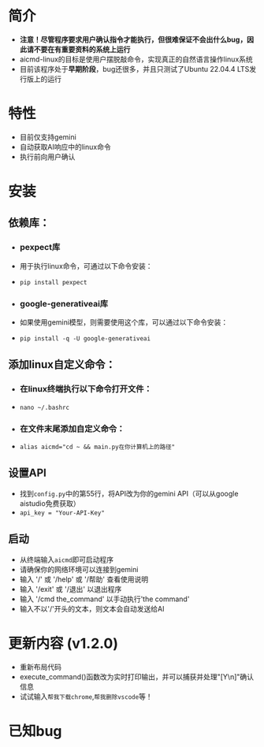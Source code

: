# 简介
  * **注意！尽管程序要求用户确认指令才能执行，但很难保证不会出什么bug，因此请不要在有重要资料的系统上运行**
  * aicmd-linux的目标是使用户摆脱敲命令，实现真正的自然语言操作linux系统
  * 目前该程序处于**早期阶段**，bug还很多，并且只测试了Ubuntu 22.04.4 LTS发行版上的运行


# 特性
  * 目前仅支持gemini
  * 自动获取AI响应中的linux命令
  * 执行前向用户确认


# 安装

## 依赖库：
  * ### pexpect库
  * 用于执行linux命令，可通过以下命令安装：
  * ```pip install pexpect```

  * ### google-generativeai库
  * 如果使用gemini模型，则需要使用这个库，可以通过以下命令安装：
  * ```pip install -q -U google-generativeai```

## 添加linux自定义命令：
  * ### 在linux终端执行以下命令打开文件：
  * ```nano ~/.bashrc```

  * ### 在文件末尾添加自定义命令：
  * ```alias aicmd="cd ~ && main.py在你计算机上的路径"```

## 设置API
  * 找到`config.py`中的第55行，将API改为你的gemini API（可以从google aistudio免费获取）
  * ```api_key = "Your-API-Key"```

## 启动
  * 从终端输入`aicmd`即可启动程序
  * 请确保你的网络环境可以连接到gemini
  * 输入 '/' 或 '/help' 或 '/帮助' 查看使用说明
  * 输入 '/exit' 或 '/退出' 以退出程序
  * 输入 '/cmd the_command' 以手动执行'the command'
  * 输入不以'/'开头的文本，则文本会自动发送给AI

# 更新内容 (v1.2.0)
  * 重新布局代码
  * execute_command()函数改为实时打印输出，并可以捕获并处理"[Y\n]"确认信息
  * 试试输入`帮我下载chrome`,`帮我删除vscode`等！

# 已知bug
